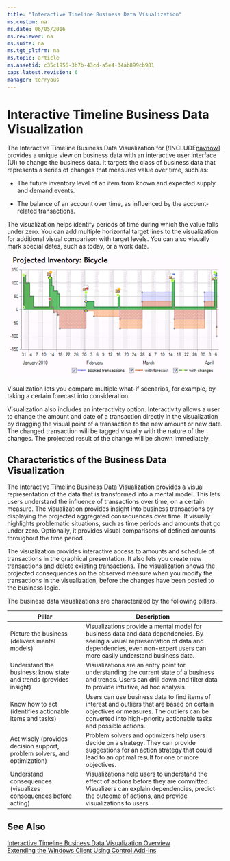 ```yaml
---
title: "Interactive Timeline Business Data Visualization"
ms.custom: na
ms.date: 06/05/2016
ms.reviewer: na
ms.suite: na
ms.tgt_pltfrm: na
ms.topic: article
ms.assetid: c35c1956-3b7b-43cd-a5e4-34ab899cb981
caps.latest.revision: 6
manager: terryaus
---
```

# Interactive Timeline Business Data Visualization
The Interactive Timeline Business Data Visualization for [!INCLUDE[navnow](includes/navnow_md.md)] provides a unique view on business data with an interactive user interface \(UI\) to change the business data. It targets the class of business data that represents a series of changes that measures value over time, such as:  
  
-   The future inventory level of an item from known and expected supply and demand events.  
  
-   The balance of an account over time, as influenced by the account\-related transactions.  
  
 The visualization helps identify periods of time during which the value falls under zero. You can add multiple horizontal target lines to the visualization for additional visual comparison with target levels. You can also visually mark special dates, such as today, or a work date.  
  
 ![Chart of the projected inventory for item bicycle](media/TimeLine_Viz_ProjectedInventoryBicyle.png "TimeLine\_Viz\_ProjectedInventoryBicyle")  
  
 Visualization lets you compare multiple what\-if scenarios, for example, by taking a certain forecast into consideration.  
  
 Visualization also includes an interactivity option. Interactivity allows a user to change the amount and date of a transaction directly in the visualization by dragging the visual point of a transaction to the new amount or new date. The changed transaction will be tagged visually with the nature of the changes. The projected result of the change will be shown immediately.  
  
## Characteristics of the Business Data Visualization  
 The Interactive Timeline Business Data Visualization provides a visual representation of the data that is transformed into a mental model. This lets users understand the influence of transactions over time, on a certain measure. The visualization provides insight into business transactions by displaying the projected aggregated consequences over time. It visually highlights problematic situations, such as time periods and amounts that go under zero. Optionally, it provides visual comparisons of defined amounts throughout the time period.  
  
 The visualization provides interactive access to amounts and schedule of transactions in the graphical presentation. It also lets you create new transactions and delete existing transactions. The visualization shows the projected consequences on the observed measure when you modify the transactions in the visualization, before the changes have been posted to the business logic.  
  
 The business data visualizations are characterized by the following pillars.  
  
|Pillar|Description|  
|------------|-----------------|  
|Picture the business \(delivers mental models\)|Visualizations provide a mental model for business data and data dependencies. By seeing a visual representation of data and dependencies, even non\-expert users can more easily understand business data.|  
|Understand the business; know state and trends \(provides insight\)|Visualizations are an entry point for understanding the current state of a business and trends. Users can drill down and filter data to provide intuitive, ad hoc analysis.|  
|Know how to act \(identifies actionable items and tasks\)|Users can use business data to find items of interest and outliers that are based on certain objectives or measures. The outliers can be converted into high\-priority actionable tasks and possible actions.|  
|Act wisely \(provides decision support, problem solvers, and optimization\)|Problem solvers and optimizers help users decide on a strategy. They can provide suggestions for an action strategy that could lead to an optimal result for one or more objectives.|  
|Understand consequences \(visualizes consequences before acting\)|Visualizations help users to understand the effect of actions before they are committed. Visualizers can explain dependencies, predict the outcome of actions, and provide visualizations to users.|  
  
## See Also  
 [Interactive Timeline Business Data Visualization Overview](Interactive-Timeline-Business-Data-Visualization-Overview.md)   
 [Extending the Windows Client Using Control Add\-ins](Extending-the-Windows-Client-Using-Control-Add-ins.md)